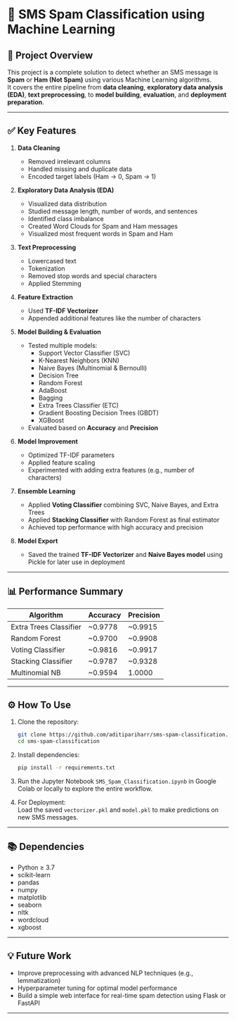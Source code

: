 
# 📨 SMS Spam Classification using Machine Learning

## 🚀 Project Overview
This project is a complete solution to detect whether an SMS message is **Spam** or **Ham (Not Spam)** using various Machine Learning algorithms.  
It covers the entire pipeline from **data cleaning**, **exploratory data analysis (EDA)**, **text preprocessing**, to **model building**, **evaluation**, and **deployment preparation**.

---

## ✅ Key Features

1. **Data Cleaning**  
   - Removed irrelevant columns  
   - Handled missing and duplicate data  
   - Encoded target labels (Ham → 0, Spam → 1)

2. **Exploratory Data Analysis (EDA)**  
   - Visualized data distribution  
   - Studied message length, number of words, and sentences  
   - Identified class imbalance  
   - Created Word Clouds for Spam and Ham messages  
   - Visualized most frequent words in Spam and Ham

3. **Text Preprocessing**  
   - Lowercased text  
   - Tokenization  
   - Removed stop words and special characters  
   - Applied Stemming

4. **Feature Extraction**  
   - Used **TF-IDF Vectorizer**  
   - Appended additional features like the number of characters

5. **Model Building & Evaluation**  
   - Tested multiple models:  
     - Support Vector Classifier (SVC)  
     - K-Nearest Neighbors (KNN)  
     - Naive Bayes (Multinomial & Bernoulli)  
     - Decision Tree  
     - Random Forest  
     - AdaBoost  
     - Bagging  
     - Extra Trees Classifier (ETC)  
     - Gradient Boosting Decision Trees (GBDT)  
     - XGBoost  
   - Evaluated based on **Accuracy** and **Precision**

6. **Model Improvement**  
   - Optimized TF-IDF parameters  
   - Applied feature scaling  
   - Experimented with adding extra features (e.g., number of characters)

7. **Ensemble Learning**  
   - Applied **Voting Classifier** combining SVC, Naive Bayes, and Extra Trees  
   - Applied **Stacking Classifier** with Random Forest as final estimator  
   - Achieved top performance with high accuracy and precision

8. **Model Export**  
   - Saved the trained **TF-IDF Vectorizer** and **Naive Bayes model** using Pickle for later use in deployment

---

## 📊 Performance Summary

| Algorithm            | Accuracy | Precision |
|----------------------|----------|-----------|
| Extra Trees Classifier | ~0.9778  | ~0.9915  |
| Random Forest         | ~0.9700  | ~0.9908  |
| Voting Classifier     | ~0.9816  | ~0.9917  |
| Stacking Classifier   | ~0.9787  | ~0.9328  |
| Multinomial NB        | ~0.9594  | 1.0000   |

---

## ⚙️ How To Use

1. Clone the repository:  
   ```bash
   git clone https://github.com/aditipariharr/sms-spam-classification.git
   cd sms-spam-classification
   ```

2. Install dependencies:  
   ```bash
   pip install -r requirements.txt
   ```

3. Run the Jupyter Notebook `SMS_Spam_Classification.ipynb` in Google Colab or locally to explore the entire workflow.

4. For Deployment:  
   Load the saved `vectorizer.pkl` and `model.pkl` to make predictions on new SMS messages.

---

## 📚 Dependencies

- Python ≥ 3.7  
- scikit-learn  
- pandas  
- numpy  
- matplotlib  
- seaborn  
- nltk  
- wordcloud  
- xgboost

---

## 💡 Future Work

- Improve preprocessing with advanced NLP techniques (e.g., lemmatization)  
- Hyperparameter tuning for optimal model performance  
- Build a simple web interface for real-time spam detection using Flask or FastAPI

---


